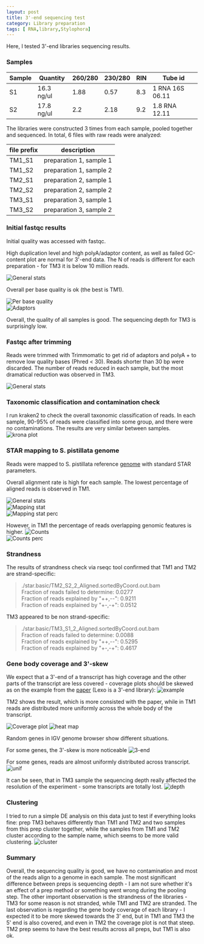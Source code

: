 ```yaml
---
layout: post
title: 3'-end sequencing test
category: Library preparation
tags: [ RNA,library,Stylophora]
---
```


Here, I tested 3'-end libraries sequencing results. 

### Samples

| Sample | Quantity   | 260/280  | 230/280 | RIN     | Tube id |
| ------ | ---------- | -------- | ------- | ------- | ------- |
| S1     | 16.3 ng/ul | 1.88     | 0.57    | 8.3     | 1 RNA 16S 06.11 |
| S2     | 17.8 ng/ul | 2.2      | 2.18    | 9.2     | 1.8 RNA 12.11 |

The libraries were constructed 3 times from each sample, pooled together and sequenced. In total, 6 files with raw reads were analyzed:

|  file prefix |    description    |
| -------------| ----------------- |
| TM1_S1 | preparation 1, sample 1 |
| TM1_S2 | preparation 1, sample 2 |
| TM2_S1 | preparation 2, sample 1 |
| TM2_S2 | preparation 2, sample 2 |
| TM3_S1 | preparation 3, sample 1 |
| TM3_S2 | preparation 3, sample 2 |

### Initial fastqc results
Initial quality was accessed with fastqc. 

High duplication level and high polyA/adaptor content, as well as failed GC-content plot are normal for 3'-end data. The N of reads is different for each preparation - for TM3 it is below 10 million reads.

![General stats]({{site.baseurl}}/images/general.stat.before.png "stats")  

Overall per base quality is ok (the best is TM1).

![Per base quality]({{site.baseurl}}/images/fastqc_per_base_sequence_quality_plot.before.png)  
![Adaptors]({{site.baseurl}}/images/fastqc_adapter_content_plot.before.png)  

Overall, the quality of all samples is good. The sequencing depth for TM3 is surprisingly low.

### Fastqc after trimming
Reads were trimmed with Trimmomatic to get rid of adaptors and polyA + to remove low quality bases (Phred < 30). Reads shorter than 30 bp were discarded.
The number of reads reduced in each sample, but the most dramatical reduction was observed in TM3. 

![General stats]({{site.baseurl}}/images/general.stat.after.png)  

### Taxonomic classification and contamination check
I run kraken2 to check the overall taxonomic classification of reads. In each sample, 90-95% of reads were classified into some group, and there were no contaminations. The results are very similar between samples.
![krona plot]({{site.baseurl}}/images/krona.png)

### STAR mapping to S. pistillata genome

Reads were mapped to S. pistillata reference [genome](https://www.ncbi.nlm.nih.gov/datasets/genome/GCF_002571385.2/) with standard STAR parameters. 

Overall alignment rate is high for each sample. The lowest percentage of aligned reads is observed in TM1.

![General stats]({{site.baseurl}}/images/general.stat.star.png)  
![Mapping stat]({{site.baseurl}}/images/star_alignment_plot.png)  
![Mapping stat perc]({{site.baseurl}}/images/star_alignment_plot2.png)  

However, in TM1 the percentage of reads overlapping genomic features is higher. 
![Counts]({{site.baseurl}}/images/star_gene_counts.png)  
![Counts perc]({{site.baseurl}}/images/star_gene_counts2.png)  

### Strandness
The results of strandness check via rseqc tool confirmed that TM1 and TM2 are strand-specific:
> ./star.basic/TM2_S2_2_Aligned.sortedByCoord.out.bam  
> Fraction of reads failed to determine: 0.0277  
> Fraction of reads explained by "++,--": 0.9211  
> Fraction of reads explained by "+-,-+": 0.0512  

TM3 appeared to be non strand-specific:
> ./star.basic/TM3_S1_2_Aligned.sortedByCoord.out.bam  
> Fraction of reads failed to determine: 0.0088  
> Fraction of reads explained by "++,--": 0.5295  
> Fraction of reads explained by "+-,-+": 0.4617  

### Gene body coverage and 3'-skew

We expect that a 3'-end of a transcript has high coverage and the other parts of the transcript are less covered - coverage plots should be skewed as on the example from the [paper](https://bmcgenomics.biomedcentral.com/articles/10.1186/s12864-018-5393-3#Sec2) (Lexo is a 3'-end library):
![example]({{site.baseurl}}/images/article.cov.ex.png)

TM2 shows the result, which is more consisted with the paper, while in TM1 reads are distributed more uniformly across the whole body of the transcript.

![Coverage plot]({{site.baseurl}}/images/rseqc.basic.output.geneBodyCoverage.curves-1.png)
![heat map]({{site.baseurl}}/images/rseqc.basic.output.geneBodyCoverage.heatMap-1.png)

Random genes in IGV genome browser show different situations.  

For some genes, the 3'-skew is more noticeable
![3-end]({{site.baseurl}}/images/3end.cov.png)

For some genes, reads are almost uniformly distributed across transcript.
![unif]({{site.baseurl}}/images/unif.cov.png)

It can be seen, that in TM3 sample the sequencing depth really affected the resolution of the experiment - some transcripts are totally lost.
![depth]({{site.baseurl}}/images/depth.png)

### Clustering
I tried to run a simple DE analysis on this data just to test if everything looks fine: prep TM3 behaves differently than TM1 and TM2 and two samples from this prep cluster together, while the samples from TM1 and TM2 cluster according to the sample name, which seems to be more valid clustering. 
![cluster]({{site.baseurl}}/images/Dist.shallow-1.png)

### Summary
Overall, the sequencing quality is good, we have no contamination and most of the reads align to a genome in each sample. The most significant difference between preps is sequencing depth - I am not sure whether it's an effect of a prep method or something went wrong during the pooling step. The other important observation is the strandness of the libraries - TM3 for some reason is not stranded, while TM1 and TM2 are stranded. The last observation is regarding the gene body coverage of each library - I expected it to be more skewed towards the 3' end, but in TM1 and TM3 the 5' end is also covered, and even in TM2 the coverage plot is not that steep. TM2 prep seems to have the best results across all preps, but TM1 is also ok. 

